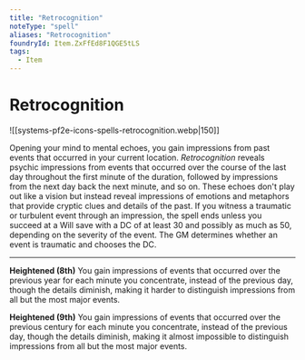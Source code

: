 ```yaml
---
title: "Retrocognition"
noteType: "spell"
aliases: "Retrocognition"
foundryId: Item.ZxFfEd8F1QGE5tLS
tags:
  - Item
---
```


# Retrocognition
![[systems-pf2e-icons-spells-retrocognition.webp|150]]

Opening your mind to mental echoes, you gain impressions from past events that occurred in your current location. _Retrocognition_ reveals psychic impressions from events that occurred over the course of the last day throughout the first minute of the duration, followed by impressions from the next day back the next minute, and so on. These echoes don't play out like a vision but instead reveal impressions of emotions and metaphors that provide cryptic clues and details of the past. If you witness a traumatic or turbulent event through an impression, the spell ends unless you succeed at a Will save with a DC of at least 30 and possibly as much as 50, depending on the severity of the event. The GM determines whether an event is traumatic and chooses the DC.

* * *

**Heightened (8th)** You gain impressions of events that occurred over the previous year for each minute you concentrate, instead of the previous day, though the details diminish, making it harder to distinguish impressions from all but the most major events.

**Heightened (9th)** You gain impressions of events that occurred over the previous century for each minute you concentrate, instead of the previous day, though the details diminish, making it almost impossible to distinguish impressions from all but the most major events.
